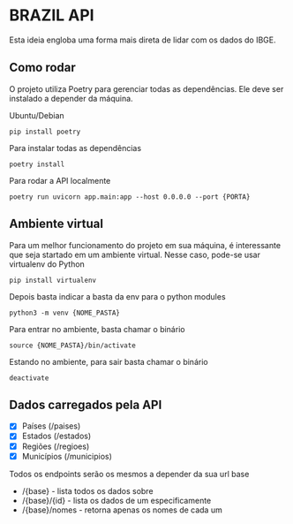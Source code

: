# BRAZIL API 

Esta ideia engloba uma forma mais direta de lidar com os dados do IBGE.

## Como rodar

O projeto utiliza Poetry para gerenciar todas as dependências. Ele deve ser instalado a depender da máquina.

Ubuntu/Debian

```Shell
pip install poetry
```

Para instalar todas as dependências

```Shell
poetry install
```

Para rodar a API localmente
```Shell
poetry run uvicorn app.main:app --host 0.0.0.0 --port {PORTA}
```
## Ambiente virtual

Para um melhor funcionamento do projeto em sua máquina, é interessante que seja startado em um ambiente virtual. Nesse caso, pode-se usar virtualenv do Python

```Shell
pip install virtualenv
```
Depois basta indicar a basta da env para o python modules

```Shell
python3 -m venv {NOME_PASTA}
```

Para entrar no ambiente, basta chamar o binário

```Shell
source {NOME_PASTA}/bin/activate
```

Estando no ambiente, para sair basta chamar o binário

```Shell
deactivate
```

## Dados carregados pela API

- [X] Países (/paises)
- [X] Estados (/estados)
- [X] Regiões (/regioes)
- [X] Municípios (/municipios)

Todos os endpoints serão os mesmos a depender da sua url base

* /{base} - lista todos os dados sobre
* /{base}/{id} - lista os dados de um especificamente
* /{base}/nomes - retorna apenas os nomes de cada um